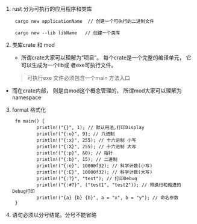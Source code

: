 1. rust 分为可执行的应用程序和类库

        cargo new applicationName  // 创建一个可执行的二进制文件

        cargo new --lib libName   // 创建一个类库

2. 类库crate 和 mod

   + 所谓crate大家可以理解为“项目”。 每个crate是一个完整的编译单元， 它可以生成为一个lib或
者exe可执行文件。 

   > 可执行exe 文件必须包含一个main 方法入口

  + 而在crate内部， 则是由mod这个概念管理的， 所谓mod大家可以理解为namespace

3. format 格式化

        fn main() {
                println!("{}", 1); // 默认用法,打印Display
                println!("{:o}", 9); // 八进制
                println!("{:x}", 255); // 十六进制 小写
                println!("{:X}", 255); // 十六进制 大写
                println!("{:p}", &0); // 指针
                println!("{:b}", 15); // 二进制
                println!("{:e}", 10000f32); // 科学计数(小写)
                println!("{:E}", 10000f32); // 科学计数(大写)
                println!("{:?}", "test"); // 打印Debug
                println!("{:#?}", ("test1", "test2")); // 带换行和缩进的Debug打印
                println!("{a} {b} {b}", a = "x", b = "y"); // 命名参数
        }

4. 语句必须以分号结尾。分号不能省略
